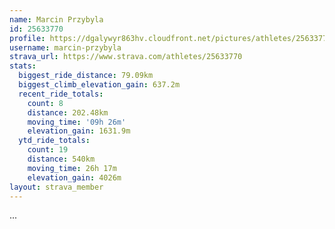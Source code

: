 ```yaml
---
name: Marcin Przybyla
id: 25633770
profile: https://dgalywyr863hv.cloudfront.net/pictures/athletes/25633770/12947173/2/large.jpg
username: marcin-przybyla
strava_url: https://www.strava.com/athletes/25633770
stats:
  biggest_ride_distance: 79.09km
  biggest_climb_elevation_gain: 637.2m
  recent_ride_totals:
    count: 8
    distance: 202.48km
    moving_time: '09h 26m'
    elevation_gain: 1631.9m
  ytd_ride_totals:
    count: 19
    distance: 540km
    moving_time: 26h 17m
    elevation_gain: 4026m
layout: strava_member
--- 
```

...
